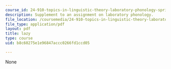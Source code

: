 ```yaml
---
course_id: 24-910-topics-in-linguistic-theory-laboratory-phonology-spring-2007
description: Supplement to an assignment on laboratory phonology.
file_location: /coursemedia/24-910-topics-in-linguistic-theory-laboratory-phonology-spring-2007/b8c60275e1e96847accc0266fd1ccd05_lazy.pdf
file_type: application/pdf
layout: pdf
title: lazy
type: course
uid: b8c60275e1e96847accc0266fd1ccd05

---
```

None